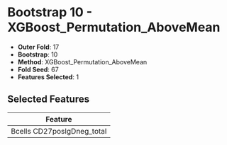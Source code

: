 # Bootstrap 10 - XGBoost_Permutation_AboveMean

- **Outer Fold**: 17
- **Bootstrap**: 10
- **Method**: XGBoost_Permutation_AboveMean
- **Fold Seed**: 67
- **Features Selected**: 1

## Selected Features

| Feature |
|---------|
| Bcells CD27posIgDneg_total |
